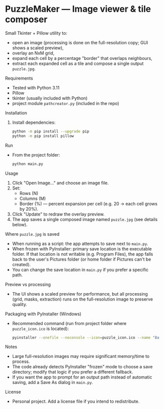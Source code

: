 # PuzzleMaker — Image viewer & tile composer

Small Tkinter + Pillow utility to:
- open an image (processing is done on the full-resolution copy; GUI shows a scaled preview),
- overlay an NxM grid,
- expand each cell by a percentage "border" that overlaps neighbours,
- extract each expanded cell as a tile and compose a single output `puzzle.jpg`.

Requirements
- Tested with Python 3.11
- Pillow
- tkinter (usually included with Python)
- project module `pathcreator.py` (included in the repo)

Installation

1. Install dependencies:
   ```bash
   python -m pip install --upgrade pip
   python -m pip install pillow
   ```
   
Run
- From the project folder:
  ```bash
  python main.py
  ```

Usage
1. Click "Open Image..." and choose an image file.
2. Set:
   - Rows (N)
   - Columns (M)
   - Border (%) — percent expansion per cell (e.g. 20 → each cell grows by 20%).
3. Click "Update" to redraw the overlay preview.
4. The app saves a single composed image named `puzzle.jpg` (see details below).

Where `puzzle.jpg` is saved
- When running as a script: the app attempts to save next to `main.py`.
- When frozen with PyInstaller: primary save location is the executable folder. If that location is not writable (e.g. Program Files), the app falls back to the user's Pictures folder (or home folder if Pictures can't be created).
- You can change the save location in `main.py` if you prefer a specific path.

Preview vs processing
- The UI shows a scaled preview for performance, but all processing (grid, masks, extraction) runs on the full-resolution image to preserve quality.

Packaging with PyInstaller (Windows)
- Recommended command (run from project folder where `puzzle_icon.ico` is located):
  ```bash
  pyinstaller --onefile --noconsole --icon=puzzle_icon.ico --name "BaBoJame_Puzzle" main.py
  ```
Notes
- Large full-resolution images may require significant memory/time to process.
- The code already detects PyInstaller "frozen" mode to choose a save directory; modify that logic if you prefer a different fallback.
- If you want the app to prompt for an output path instead of automatic saving, add a Save As dialog in `main.py`.

License
- Personal project. Add a license file if you intend to redistribute.
